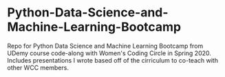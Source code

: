 # Python-Data-Science-and-Machine-Learning-Bootcamp
Repo for Python Data Science and Machine Learning Bootcamp from UDemy course code-along with Women's Coding Circle in Spring 2020.
Includes presentations I wrote based off of the cirriculum to co-teach with other WCC members.